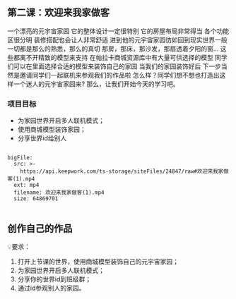 <script>  window.global.courseIdentity = 'tsyyz_test-4' </script>
<script src="https://qiniu-public.keepwork.com/videoProcessEvent.js"></script>

## 第二课：欢迎来我家做客

一个漂亮的元宇宙家园
它的整体设计一定很特别
它的房屋布局非常得当
各个功能区很分明
装修搭配也会让人非常舒适
进到他的元宇宙家园彷如回到现实世界一般
一切都是那么的熟悉，那么的真切
那房，那床，那沙发，那扇透着夕阳的窗...
这些都离不开精致的模型来支持
在帕拉卡商城资源库中有大量可供选择的模型
同学们可以在里面选择合适的模型来装饰自己的家园
当我们的家园装饰好后
下一步当然是邀请同学们一起联机来参观我们的作品啦
怎么样？同学们想不想也打造出这样一个迷人的元宇宙家园来?
那么，让我们开始今天的学习吧。

### 项目目标
- 为家园世界开启多人联机模式；
- 使用商城模型装饰家园；
- 分享世界id给别人


```@BigFile

bigFile:
  src: >-
    https://api.keepwork.com/ts-storage/siteFiles/24847/raw#欢迎来我家做客(1).mp4
  ext: mp4
  filename: 欢迎来我家做客(1).mp4
  size: 64869701
          
```



## 创作自己的作品
  
💡要求：
1. 打开上节课的世界，使用商城模型装饰自己的元宇宙家园；
2. 为家园世界开启多人联机模式；
3. 分享你的世界id到班级群；
4. 通过id参观别人的家园。


